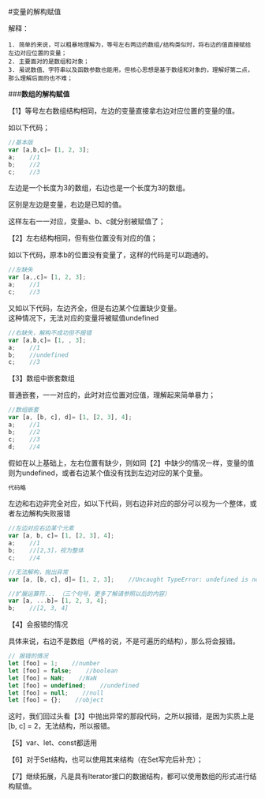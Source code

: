 ﻿#变量的解构赋值

解释：

    1. 简单的来说，可以粗暴地理解为，等号左右两边的数组/结构类似时，将右边的值直接赋给左边对应位置的变量；
    2. 主要面对的是数组和对象；
    3. 虽说数值、字符串以及函数参数也能用，但核心思想是基于数组和对象的，理解好第二点，那么理解后面的也不难；

###**数组的解构赋值**

【1】等号左右数组结构相同，左边的变量直接拿右边对应位置的变量的值。

如以下代码；

```javascript
//基本版
var [a,b,c]= [1, 2, 3];
a;    //1
b;    //2
c;    //3
```

左边是一个长度为3的数组，右边也是一个长度为3的数组。

区别是左边是变量，右边是已知的值。

这样左右一一对应，变量a、b、c就分别被赋值了；

【2】左右结构相同，但有些位置没有对应的值；

如以下代码，原本b的位置没有变量了，这样的代码是可以跑通的。

```javascript
//左缺失
var [a,,c]= [1, 2, 3];
a;    //1
c;    //3
```

又如以下代码，左边齐全，但是右边某个位置缺少变量。  
这种情况下，无法对应的变量将被赋值undefined
```javascript
//右缺失，解构不成功但不报错  
var [a,b,c]= [1, , 3];
a;    //1
b;    //undefined
c;    //3
```

【3】数组中嵌套数组

普通嵌套，一一对应的，此时对应位置对应值，理解起来简单暴力；

```javascript
//数组嵌套  
var [a, [b, c], d]= [1, [2, 3], 4];
a;    //1
b;    //2
c;    //3
d;    //4
```

假如在以上基础上，左右位置有缺少，则如同【2】中缺少的情况一样，变量的值则为undefined，或者右边某个值没有找到左边对应的某个变量。

```javascript
代码略
```

左边和右边非完全对应，如以下代码，则右边非对应的部分可以视为一个整体，或者左边解构失败报错

```javascript
//左边对应右边某个元素  
var [a, b, c]= [1, [2, 3], 4];
a;    //1
b;    //[2,3]，视为整体
c;    //4
```

```javascript
//无法解构，抛出异常
var [a, [b, c], d]= [1, 2, 3];    //Uncaught TypeError: undefined is not a function
```

```javascript
//扩展运算符... （三个句号，更多了解请参照以后的内容）   
var [a, ...b]= [1, 2, 3, 4];
b;    //[2, 3, 4]
```

【4】会报错的情况

具体来说，右边不是数组（严格的说，不是可遍历的结构），那么将会报错。

```javascript
// 报错的情况 
let [foo] = 1;    //number
let [foo] = false;    //boolean
let [foo] = NaN;    //NaN
let [foo] = undefined;    //undefined
let [foo] = null;    //null
let [foo] = {};    //object
```

这时，我们回过头看【3】中抛出异常的那段代码，之所以报错，是因为实质上是[b, c] = 2，无法结构，所以报错。

【5】var、let、const都适用

【6】对于Set结构，也可以使用其来结构（在Set写完后补充）；

【7】继续拓展，凡是具有Iterator接口的数据结构，都可以使用数组的形式进行结构赋值。

